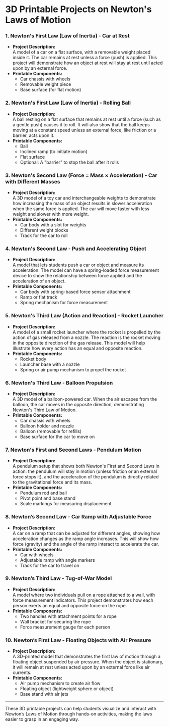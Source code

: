 # 3D Printable Projects on Newton's Laws of Motion

### **1. Newton's First Law (Law of Inertia) - Car at Rest**

- **Project Description:**  
  A model of a car on a flat surface, with a removable weight placed inside it. The car remains at rest unless a force (push) is applied. This project will demonstrate how an object at rest will stay at rest until acted upon by an external force.
- **Printable Components:**  
  - Car chassis with wheels  
  - Removable weight piece  
  - Base surface (for flat motion)
  
### **2. Newton's First Law (Law of Inertia) - Rolling Ball**

- **Project Description:**  
  A ball resting on a flat surface that remains at rest until a force (such as a gentle push) causes it to roll. It will also show that the ball keeps moving at a constant speed unless an external force, like friction or a barrier, acts upon it.
- **Printable Components:**  
  - Ball  
  - Inclined ramp (to initiate motion)  
  - Flat surface  
  - Optional: A "barrier" to stop the ball after it rolls
  
### **3. Newton's Second Law (Force = Mass × Acceleration) - Car with Different Masses**

- **Project Description:**  
  A 3D model of a toy car and interchangeable weights to demonstrate how increasing the mass of an object results in slower acceleration when the same force is applied. The car will move faster with less weight and slower with more weight.
- **Printable Components:**  
  - Car body with a slot for weights  
  - Different weight blocks  
  - Track for the car to roll
  
### **4. Newton's Second Law - Push and Accelerating Object**

- **Project Description:**  
  A model that lets students push a car or object and measure its acceleration. The model can have a spring-loaded force measurement device to show the relationship between force applied and the acceleration of an object.
- **Printable Components:**  
  - Car body with spring-based force sensor attachment  
  - Ramp or flat track  
  - Spring mechanism for force measurement
  
### **5. Newton's Third Law (Action and Reaction) - Rocket Launcher**

- **Project Description:**  
  A model of a small rocket launcher where the rocket is propelled by the action of gas released from a nozzle. The reaction is the rocket moving in the opposite direction of the gas release. This model will help illustrate how every action has an equal and opposite reaction.
- **Printable Components:**  
  - Rocket body  
  - Launcher base with a nozzle  
  - Spring or air pump mechanism to propel the rocket
  
### **6. Newton's Third Law - Balloon Propulsion**

- **Project Description:**  
  A 3D model of a balloon-powered car. When the air escapes from the balloon, the car moves in the opposite direction, demonstrating Newton's Third Law of Motion.
- **Printable Components:**  
  - Car chassis with wheels  
  - Balloon holder and nozzle  
  - Balloon (removable for refills)  
  - Base surface for the car to move on
  
### **7. Newton's First and Second Laws - Pendulum Motion**

- **Project Description:**  
  A pendulum setup that shows both Newton's First and Second Laws in action: the pendulum will stay in motion (unless friction or an external force stops it), and the acceleration of the pendulum is directly related to the gravitational force and its mass.
- **Printable Components:**  
  - Pendulum rod and ball  
  - Pivot point and base stand  
  - Scale markings for measuring displacement
  
### **8. Newton’s Second Law - Car Ramp with Adjustable Force**

- **Project Description:**  
  A car on a ramp that can be adjusted for different angles, showing how acceleration changes as the ramp angle increases. This will show how force (gravity) and the angle of the ramp interact to accelerate the car.
- **Printable Components:**  
  - Car with wheels  
  - Adjustable ramp with angle markers  
  - Track for the car to travel on
  
### **9. Newton’s Third Law - Tug-of-War Model**

- **Project Description:**  
  A model where two individuals pull on a rope attached to a wall, with force measurement indicators. This project demonstrates how each person exerts an equal and opposite force on the rope.
- **Printable Components:**  
  - Two handles with attachment points for a rope  
  - Wall bracket for securing the rope  
  - Force measurement gauge for each person
  
### **10. Newton’s First Law - Floating Objects with Air Pressure**

- **Project Description:**  
  A 3D-printed model that demonstrates the first law of motion through a floating object suspended by air pressure. When the object is stationary, it will remain at rest unless acted upon by an external force like air currents.
- **Printable Components:**  
  - Air pump mechanism to create air flow  
  - Floating object (lightweight sphere or object)  
  - Base stand with air jets
  
---

These 3D printable projects can help students visualize and interact with Newton’s Laws of Motion through hands-on activities, making the laws easier to grasp in an engaging way.
